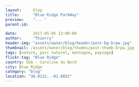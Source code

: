 ```yaml
---
layout:     blog
title:      "Blue Ridge ParkWay"
preview:    "... "
parent-id:  

date:       2017-05-05 12:00:00
author:     "Thierry"
header-img: "assets/owner/blog/header/post-bg-brpw.jpg"
thumbnail: /assets/owner/blog/thumbs/post-thumb-brpw.jpg
tags: [nature, parc naturel, montagne, paysage]
flickr-tag: "Blue Ridge"
country: USA - Caroline du Nord
city: Blue Ridge
category: "blog"
location: "36.0132, -81.8852"
---
```



